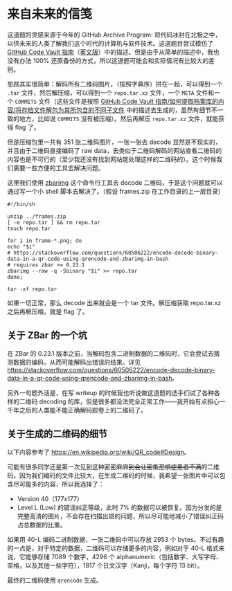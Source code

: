# 来自未来的信笺

这道题的灵感来源于今年的 GitHub Archive Program: 将代码冰封在北极之中，以供未来的人类了解我们这个时代的计算机与软件技术。这道题目尝试模仿了 [GitHub Code Vault 指南](https://github.com/github/archive-program/blob/master/GUIDE_zh.md)（[英文版](https://github.com/github/archive-program/blob/master/GUIDE.md)）中的描述。但是由于从简单的描述中，我也没有办法 100% 还原备份的方式，所以这道题可能会和实际情况有比较大的差别。

思路其实很简单：解码所有二维码图片，（按照字典序）拼在一起，可以得到一个 `.tar` 文件，然后解压缩，可以得到一个 `repo.tar.xz` 文件，一个 `META` 文件和一个 `COMMITS` 文件（这些文件是按照 [GitHub Code Vault 指南/如何提取档案库的内容/将存档文件解包为其所包含的不同子文件](https://github.com/github/archive-program/blob/master/GUIDE_zh.md#%E5%B0%86%E5%AD%98%E6%A1%A3%E6%96%87%E4%BB%B6%E8%A7%A3%E5%8C%85%E4%B8%BA%E5%85%B6%E6%89%80%E5%8C%85%E5%90%AB%E7%9A%84%E4%B8%8D%E5%90%8C%E5%AD%90%E6%96%87%E4%BB%B6) 中的描述去生成的，虽然有细节不一致的地方，比如说 `COMMITS` 没有被压缩）。然后再解压 `repo.tar.xz` 文件，就能获得 flag 了。

但是压缩包里一共有 351 张二维码图片，一张一张去 decode 显然是不现实的，并且由于二维码直接编码了 raw data，去类似于二维码解码的网站查看二维码的内容也是不可行的（至少我还没有找到网站能处理这样的二维码的）。这个时候我们需要一些方便的工具去解决问题。

这里我们使用 [zbarimg](https://github.com/mchehab/zbar/tree/master) 这个命令行工具去 decode 二维码，于是这个问题就可以通过写一个小 shell 脚本去解决了。（假设 frames.zip 在工作目录的上一层目录）

```shell
#!/bin/sh

unzip ../frames.zip
[ -e repo.tar ] && rm repo.tar
touch repo.tar

for i in frame-*.png; do
echo "$i"
# https://stackoverflow.com/questions/60506222/encode-decode-binary-data-in-a-qr-code-using-qrencode-and-zbarimg-in-bash
# requires zbar >= 0.23.1
zbarimg --raw -q -Sbinary "$i" >> repo.tar
done;

tar -xf repo.tar
```

如果一切正常，那么 decode 出来就会是一个 tar 文件。解压缩获取 repo.tar.xz 之后再解压缩，就是 flag 了。

## 关于 ZBar 的一个坑

在 ZBar 的 0.23.1 版本之前，当解码包含二进制数据的二维码时，它会尝试去猜测数据的编码，从而可能解码出错误的结果。详见 <https://stackoverflow.com/questions/60506222/encode-decode-binary-data-in-a-qr-code-using-qrencode-and-zbarimg-in-bash>。

另外一句题外话是，在写 writeup 的时候我也听说做这道题的选手们试了各种各样的二维码 decoding 的库，但是很多都没法完全正常工作——我开始有点担心一千年之后的人类能不能正确解码胶卷上的二维码了。

## 关于生成的二维码的细节

以下内容参考了 <https://en.wikipedia.org/wiki/QR_code#Design>。

可能有很多同学还是第一次见到这种密密麻麻~~到会让密集恐惧症患者不满~~的二维码。因为我们编码的文件比较大，在生成二维码的时候，我希望一张图片中可以包含尽可能多的内容，所以我选择了：

- Version 40（177x177）
- Level L (Low) 的错误纠正等级，此时 7% 的数据可以被恢复。因为分发的是完整高清的图片，不会存在扫描出错的问题，所以尽可能地减小了错误纠正码占总数据的比重。

如果用 40-L 编码二进制数据，一张二维码中可以存放 2953 个 bytes。不过有趣的一点是，对于特定的数据，二维码可以存储更多的内容，例如对于 40-L 格式来说，它能够存储 7089 个数字，4296 个 alphanumeric（包括数字、大写字母、空格，以及其他一些字符），1817 个日文汉字（Kanji，每个字符 13 bit）。

最终的二维码使用 `qrencode` 生成。